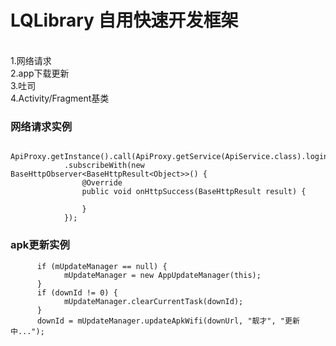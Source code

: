 # LQLibrary 自用快速开发框架
<br>
        1.网络请求
<br>
        2.app下载更新
<br>
        3.吐司
<br>
        4.Activity/Fragment基类

### 网络请求实例
        ApiProxy.getInstance().call(ApiProxy.getService(ApiService.class).login(4))
                .subscribeWith(new BaseHttpObserver<BaseHttpResult<Object>>() {
                    @Override
                    public void onHttpSuccess(BaseHttpResult result) {

                    }
                });
### apk更新实例
          if (mUpdateManager == null) {
                mUpdateManager = new AppUpdateManager(this);
          }
          if (downId != 0) {
                mUpdateManager.clearCurrentTask(downId);
          }
          downId = mUpdateManager.updateApkWifi(downUrl, "靓才", "更新中...");
